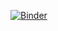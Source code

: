 [![Binder](https://mybinder.org/badge_logo.svg)](https://mybinder.org/v2/gh/Pavel0109/git/master?filepath=%2Fvisualization%2Fplotly.ipynb)
